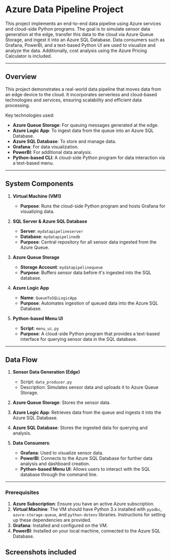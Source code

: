 # Azure Data Pipeline Project

This project implements an end-to-end data pipeline using Azure services and cloud-side Python programs. The goal is to simulate sensor data generation at the edge, transfer this data to the cloud via Azure Queue Storage, and ingest it into an Azure SQL Database. Data consumers such as Grafana, PowerBI, and a text-based Python UI are used to visualize and analyze the data. Additionally, cost analysis using the Azure Pricing Calculator is included.



---

## Overview

This project demonstrates a real-world data pipeline that moves data from an edge device to the cloud. It incorporates serverless and cloud-based technologies and services, ensuring scalability and efficient data processing.

Key technologies used:
- **Azure Queue Storage**: For queuing messages generated at the edge.
- **Azure Logic App**: To ingest data from the queue into an Azure SQL Database.
- **Azure SQL Database**: To store and manage data.
- **Grafana**: For data visualization.
- **PowerBI**: For additional data analysis.
- **Python-based CLI**: A cloud-side Python program for data interaction via a text-based menu.

---

## System Components

1. **Virtual Machine (VM1)**
   - **Purpose**: Runs the cloud-side Python program and hosts Grafana for visualizing data.
   
2. **SQL Server & Azure SQL Database**
   - **Server**: `mydatapipelineserver`
   - **Database**: `mydatapipelinedb`
   - **Purpose**: Central repository for all sensor data ingested from the Azure Queue.

3. **Azure Queue Storage**
   - **Storage Account**: `mydatapipelinequeue`
   - **Purpose**: Buffers sensor data before it's ingested into the SQL database.

4. **Azure Logic App**
   - **Name**: `QueueToSQLLogicApp`
   - **Purpose**: Automates ingestion of queued data into the Azure SQL Database.

5. **Python-based Menu UI**
   - **Script**: `menu_ui.py`
   - **Purpose**: A cloud-side Python program that provides a text-based interface for querying sensor data in the SQL database.

---

## Data Flow

1. **Sensor Data Generation (Edge)**
   - Script: `data_producer.py`
   - Description: Simulates sensor data and uploads it to Azure Queue Storage.

2. **Azure Queue Storage**: Stores the sensor data.

3. **Azure Logic App**: Retrieves data from the queue and ingests it into the Azure SQL Database.

4. **Azure SQL Database**: Stores the ingested data for querying and analysis.

5. **Data Consumers**:
   - **Grafana**: Used to visualize sensor data.
   - **PowerBI**: Connects to the Azure SQL Database for further data analysis and dashboard creation.
   - **Python-based Menu UI**: Allows users to interact with the SQL database through the command line.

---



### Prerequisites

1. **Azure Subscription**: Ensure you have an active Azure subscription.
2. **Virtual Machine**: The VM should have Python 3.x installed with `pyodbc`, `azure-storage-queue`, and `python-dotenv` libraries. Instructions for setting up these dependencies are provided.
3. **Grafana**: Installed and configured on the VM.
4. **PowerBI**: Installed on your local machine, connected to the Azure SQL Database.


## Screenshots included























































